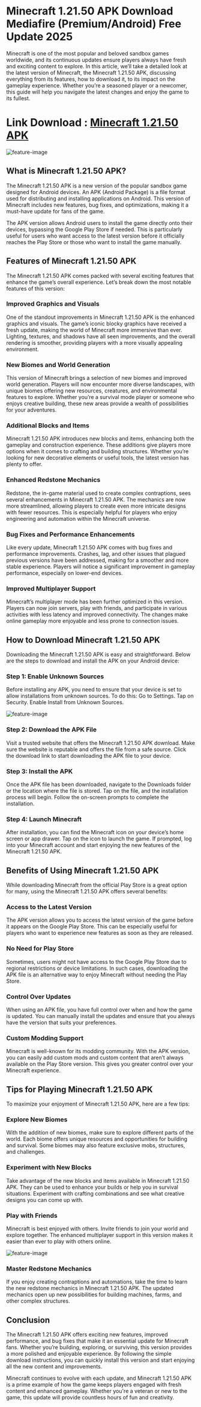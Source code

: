 # Minecraft 1.21.50 APK Download Mediafire (Premium/Android) Free Update 2025

Minecraft is one of the most popular and beloved sandbox games worldwide, and its continuous updates ensure players always have fresh and exciting content to explore. In this article, we’ll take a detailed look at the latest version of Minecraft, the Minecraft 1.21.50 APK, discussing everything from its features, how to download it, to its impact on the gameplay experience. Whether you’re a seasoned player or a newcomer, this guide will help you navigate the latest changes and enjoy the game to its fullest.

# Link Download : [Minecraft 1.21.50 APK](https://modilimitado.io/en/minecraft-1-21-50-apk)

![feature-image](https://i.ytimg.com/vi/4_nC5LPwHM0/maxresdefault.jpg)

## What is Minecraft 1.21.50 APK?
The Minecraft 1.21.50 APK is a new version of the popular sandbox game designed for Android devices. An APK (Android Package) is a file format used for distributing and installing applications on Android. This version of Minecraft includes new features, bug fixes, and optimizations, making it a must-have update for fans of the game.

The APK version allows Android users to install the game directly onto their devices, bypassing the Google Play Store if needed. This is particularly useful for users who want access to the latest version before it officially reaches the Play Store or those who want to install the game manually.

## Features of Minecraft 1.21.50 APK
The Minecraft 1.21.50 APK comes packed with several exciting features that enhance the game’s overall experience. Let’s break down the most notable features of this version:

### Improved Graphics and Visuals
One of the standout improvements in Minecraft 1.21.50 APK is the enhanced graphics and visuals. The game’s iconic blocky graphics have received a fresh update, making the world of Minecraft more immersive than ever. Lighting, textures, and shadows have all seen improvements, and the overall rendering is smoother, providing players with a more visually appealing environment.

### New Biomes and World Generation
This version of Minecraft brings a selection of new biomes and improved world generation. Players will now encounter more diverse landscapes, with unique biomes offering new resources, creatures, and environmental features to explore. Whether you’re a survival mode player or someone who enjoys creative building, these new areas provide a wealth of possibilities for your adventures.

### Additional Blocks and Items
Minecraft 1.21.50 APK introduces new blocks and items, enhancing both the gameplay and construction experience. These additions give players more options when it comes to crafting and building structures. Whether you’re looking for new decorative elements or useful tools, the latest version has plenty to offer.

### Enhanced Redstone Mechanics
Redstone, the in-game material used to create complex contraptions, sees several enhancements in Minecraft 1.21.50 APK. The mechanics are now more streamlined, allowing players to create even more intricate designs with fewer resources. This is especially helpful for players who enjoy engineering and automation within the Minecraft universe.

### Bug Fixes and Performance Enhancements
Like every update, Minecraft 1.21.50 APK comes with bug fixes and performance improvements. Crashes, lag, and other issues that plagued previous versions have been addressed, making for a smoother and more stable experience. Players will notice a significant improvement in gameplay performance, especially on lower-end devices.

### Improved Multiplayer Support
Minecraft’s multiplayer mode has been further optimized in this version. Players can now join servers, play with friends, and participate in various activities with less latency and improved connectivity. The changes make online gameplay more enjoyable and less prone to connection issues.

## How to Download Minecraft 1.21.50 APK
Downloading the Minecraft 1.21.50 APK is easy and straightforward. Below are the steps to download and install the APK on your Android device:

### Step 1: Enable Unknown Sources

Before installing any APK, you need to ensure that your device is set to allow installations from unknown sources. To do this:
Go to Settings.
Tap on Security.
Enable Install from Unknown Sources.

![feature-image](https://encrypted-tbn0.gstatic.com/images?q=tbn:ANd9GcSpXyBvVk4xd32CPlPLMgjzz_vKQHtdkNn8mg&s)

### Step 2: Download the APK File
Visit a trusted website that offers the Minecraft 1.21.50 APK download. Make sure the website is reputable and offers the file from a safe source. Click the download link to start downloading the APK file to your device.

### Step 3: Install the APK
Once the APK file has been downloaded, navigate to the Downloads folder or the location where the file is stored. Tap on the file, and the installation process will begin. Follow the on-screen prompts to complete the installation.

### Step 4: Launch Minecraft
After installation, you can find the Minecraft icon on your device’s home screen or app drawer. Tap on the icon to launch the game. If prompted, log into your Minecraft account and start enjoying the new features of the Minecraft 1.21.50 APK.

## Benefits of Using Minecraft 1.21.50 APK
While downloading Minecraft from the official Play Store is a great option for many, using the Minecraft 1.21.50 APK offers several benefits:

### Access to the Latest Version
The APK version allows you to access the latest version of the game before it appears on the Google Play Store. This can be especially useful for players who want to experience new features as soon as they are released.

### No Need for Play Store
Sometimes, users might not have access to the Google Play Store due to regional restrictions or device limitations. In such cases, downloading the APK file is an alternative way to enjoy Minecraft without needing the Play Store.

### Control Over Updates
When using an APK file, you have full control over when and how the game is updated. You can manually install the updates and ensure that you always have the version that suits your preferences.

### Custom Modding Support
Minecraft is well-known for its modding community. With the APK version, you can easily add custom mods and custom content that aren’t always available on the Play Store version. This gives you greater control over your Minecraft experience.

## Tips for Playing Minecraft 1.21.50 APK
To maximize your enjoyment of Minecraft 1.21.50 APK, here are a few tips:

### Explore New Biomes
With the addition of new biomes, make sure to explore different parts of the world. Each biome offers unique resources and opportunities for building and survival. Some biomes may also feature exclusive mobs, structures, and challenges.

### Experiment with New Blocks
Take advantage of the new blocks and items available in Minecraft 1.21.50 APK. They can be used to enhance your builds or help you in survival situations. Experiment with crafting combinations and see what creative designs you can come up with.

### Play with Friends
Minecraft is best enjoyed with others. Invite friends to join your world and explore together. The enhanced multiplayer support in this version makes it easier than ever to play with others online.

![feature-image](https://monster-mcpe.com/uploads/posts/2024-12/1_21_50.png)

### Master Redstone Mechanics
If you enjoy creating contraptions and automations, take the time to learn the new redstone mechanics in Minecraft 1.21.50 APK. The updated mechanics open up new possibilities for building machines, farms, and other complex structures.

## Conclusion
The Minecraft 1.21.50 APK offers exciting new features, improved performance, and bug fixes that make it an essential update for Minecraft fans. Whether you’re building, exploring, or surviving, this version provides a more polished and enjoyable experience. By following the simple download instructions, you can quickly install this version and start enjoying all the new content and improvements.

Minecraft continues to evolve with each update, and Minecraft 1.21.50 APK is a prime example of how the game keeps players engaged with fresh content and enhanced gameplay. Whether you're a veteran or new to the game, this update will provide countless hours of fun and creativity.
